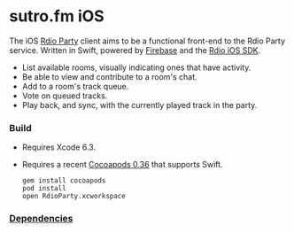 sutro.fm iOS
==================

The iOS [Rdio Party](http://rdioparty.com/) client aims to be a
functional front-end to the Rdio Party service. Written in Swift,
powered by [Firebase](https://www.firebase.com/docs/ios/api/) and the
[Rdio iOS SDK](http://www.rdio.com/developers/docs/libraries/ios/).

-   List available rooms, visually indicating ones that have activity.
-   Be able to view and contribute to a room's chat.
-   Add to a room's track queue.
-   Vote on queued tracks.
-   Play back, and sync, with the currently played track in the party.

### Build

-   Requires Xcode 6.3.
-   Requires a recent [Cocoapods
    0.36](http://blog.cocoapods.org/CocoaPods-0.36/) that supports
    Swift.

        gem install cocoapods
        pod install
        open RdioParty.xcworkspace

### [Dependencies](https://github.com/sutrofm/SutroIOS/wiki/Dependancies)
